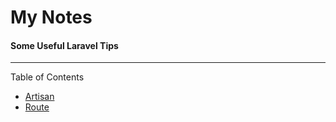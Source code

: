 # My Notes
#### Some Useful Laravel Tips

---

Table of Contents

* [Artisan](#artisan)
* [Route](#route)

